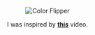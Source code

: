 <div align="center">

![Color Flipper](https://i.postimg.cc/tR5r5TKh/color.gif)

I was inspired by [**this**](https://youtu.be/3PHXvlpOkf4?t=421) video.

</div>

